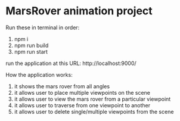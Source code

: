 # MarsRover animation project

Run these in terminal in order:

1. npm i
2. npm run build
3. npm run start

run the application at this URL: http://localhost:9000/

How the application works:

1. it shows the mars rover from all angles
2. it allows user to place multiple viewpoints on the scene
3. it allows user to view the mars rover from a particular viewpoint
4. it allows user to traverse from one viewpoint to another
5. it allows user to delete single/multiple viewpoints from the scene
